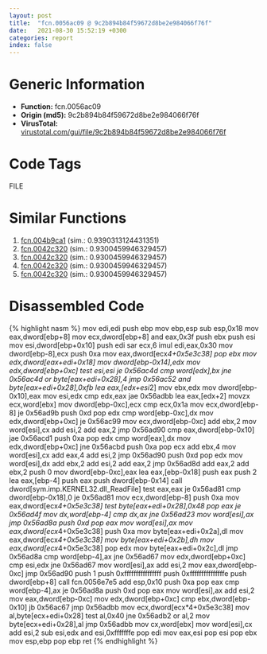 ```yaml
---
layout: post
title:  "fcn.0056ac09 @ 9c2b894b84f59672d8be2e984066f76f"
date:   2021-08-30 15:52:19 +0300
categories: report
index: false
---
```


# Generic Information
- **Function:** fcn.0056ac09
- **Origin (md5):** 9c2b894b84f59672d8be2e984066f76f
- **VirusTotal:** [virustotal.com/gui/file/9c2b894b84f59672d8be2e984066f76f][virustotal_ref]

# Code Tags
<span class="tag" id="FILE">FILE</span>


# Similar Functions

1. [fcn.004b9ca1][similar_1_ref] (sim.: 0.9390313124431351)
2. [fcn.0042c320][similar_2_ref] (sim.: 0.9300459946329457)
3. [fcn.0042c320][similar_3_ref] (sim.: 0.9300459946329457)
4. [fcn.0042c320][similar_4_ref] (sim.: 0.9300459946329457)
5. [fcn.0042c320][similar_5_ref] (sim.: 0.9300459946329457)


# Disassembled Code

{% highlight nasm %}
mov edi,edi
push ebp
mov ebp,esp
sub esp,0x18
mov eax,dword[ebp+8]
mov ecx,dword[ebp+8]
and eax,0x3f
push ebx
push esi
mov esi,dword[ebp+0x10]
push edi
sar ecx,6
imul edi,eax,0x30
mov dword[ebp-8],ecx
push 0xa
mov eax,dword[ecx*4+0x5e3c38]
pop ebx
mov edx,dword[eax+edi+0x18]
mov dword[ebp-0x14],edx
mov edx,dword[ebp+0xc]
test esi,esi
je 0x56ac4d
cmp word[edx],bx
jne 0x56ac4d
or byte[eax+edi+0x28],4
jmp 0x56ac52
and byte[eax+edi+0x28],0xfb
lea eax,[edx+esi*2]
mov ebx,edx
mov dword[ebp-0x10],eax
mov esi,edx
cmp edx,eax
jae 0x56adbb
lea eax,[edx+2]
movzx ecx,word[ebx]
mov dword[ebp-0xc],ecx
cmp ecx,0x1a
mov ecx,dword[ebp-8]
je 0x56ad9b
push 0xd
pop edx
cmp word[ebp-0xc],dx
mov edx,dword[ebp+0xc]
je 0x56ac99
mov ecx,dword[ebp-0xc]
add ebx,2
mov word[esi],cx
add esi,2
add eax,2
jmp 0x56ad90
cmp eax,dword[ebp-0x10]
jae 0x56acd1
push 0xa
pop edx
cmp word[eax],dx
mov edx,dword[ebp+0xc]
jne 0x56acbd
push 0xa
pop ecx
add ebx,4
mov word[esi],cx
add eax,4
add esi,2
jmp 0x56ad90
push 0xd
pop edx
mov word[esi],dx
add ebx,2
add esi,2
add eax,2
jmp 0x56ad8d
add eax,2
add ebx,2
push 0
mov dword[ebp-0xc],eax
lea eax,[ebp-0x18]
push eax
push 2
lea eax,[ebp-4]
push eax
push dword[ebp-0x14]
call dword[sym.imp.KERNEL32.dll_ReadFile]
test eax,eax
je 0x56ad81
cmp dword[ebp-0x18],0
je 0x56ad81
mov ecx,dword[ebp-8]
push 0xa
mov eax,dword[ecx*4+0x5e3c38]
test byte[eax+edi+0x28],0x48
pop eax
je 0x56ad4f
mov dx,word[ebp-4]
cmp dx,ax
jne 0x56ad23
mov word[esi],ax
jmp 0x56ad8a
push 0xd
pop eax
mov word[esi],ax
mov eax,dword[ecx*4+0x5e3c38]
push 0xa
mov byte[eax+edi+0x2a],dl
mov eax,dword[ecx*4+0x5e3c38]
mov byte[eax+edi+0x2b],dh
mov eax,dword[ecx*4+0x5e3c38]
pop edx
mov byte[eax+edi+0x2c],dl
jmp 0x56ad8a
cmp word[ebp-4],ax
jne 0x56ad67
mov edx,dword[ebp+0xc]
cmp esi,edx
jne 0x56ad67
mov word[esi],ax
add esi,2
mov eax,dword[ebp-0xc]
jmp 0x56ad90
push 1
push 0xffffffffffffffff
push 0xfffffffffffffffe
push dword[ebp+8]
call fcn.0056e7e5
add esp,0x10
push 0xa
pop eax
cmp word[ebp-4],ax
je 0x56ad8a
push 0xd
pop eax
mov word[esi],ax
add esi,2
mov eax,dword[ebp-0xc]
mov edx,dword[ebp+0xc]
cmp ebx,dword[ebp-0x10]
jb 0x56ac67
jmp 0x56adbb
mov ecx,dword[ecx*4+0x5e3c38]
mov al,byte[ecx+edi+0x28]
test al,0x40
jne 0x56adb2
or al,2
mov byte[ecx+edi+0x28],al
jmp 0x56adbb
mov cx,word[ebx]
mov word[esi],cx
add esi,2
sub esi,edx
and esi,0xfffffffe
pop edi
mov eax,esi
pop esi
pop ebx
mov esp,ebp
pop ebp
ret 
{% endhighlight %}


[similar_1_ref]: /report/fcn.004b9ca1@4fe38de7c6c86a1bad209560fa052231
[similar_2_ref]: /report/fcn.0042c320@53f4678414ce7afa3232e70113298724
[similar_3_ref]: /report/fcn.0042c320@d6c070ac2399cf914ec1db85b3c8036a
[similar_4_ref]: /report/fcn.0042c320@851499833994008ff3b082d4905c1c28
[similar_5_ref]: /report/fcn.0042c320@73e5ff5234ddfa5605498d12656e5816
[virustotal_ref]: https://www.virustotal.com/gui/file/9c2b894b84f59672d8be2e984066f76f